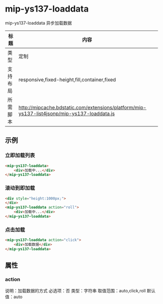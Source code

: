 # mip-ys137-loaddata

mip-ys137-loaddata 异步加载数据

标题|内容
----|----
类型|定制
支持布局|responsive,fixed-height,fill,container,fixed
所需脚本|http://mipcache.bdstatic.com/extensions/platform/mip-ys137-list4jsonp/mip-ys137-loaddata.js

## 示例

### 立即加载列表
```html
<mip-ys137-loaddata>
	<div>加载中...</div>
</mip-ys137-loaddata>
```

### 滚动到即加载
```html
<div style="height:1000px;">
</div>
<mip-ys137-loaddata action="roll">
	<div>加载中...</div>
</mip-ys137-loaddata>
```

### 点击加载
```html
<mip-ys137-loaddata action="click">
	<div>加载数据</div>
</mip-ys137-loaddata>
```

## 属性

### action

说明：加载数据的方式
必选项：否
类型：字符串
取值范围：auto,click,roll
默认值：auto
